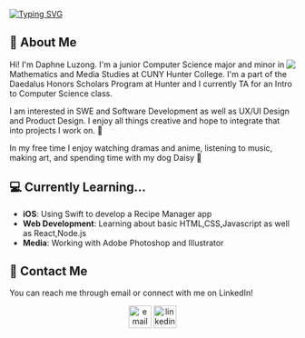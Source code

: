 <a href="https://git.io/typing-svg"><img src="https://readme-typing-svg.herokuapp.com?font=Fira+Code&weight=500&size=25&pause=1000&color=000000&width=435&lines=Hello+World+%F0%9F%91%8B" alt="Typing SVG" /></a>

## 📖 About Me 
<img src="https://github.com/CSCI-39548-FA24/assignment-0-dluzong/blob/main/assets/typing-cat.gif" align = "right"/>

Hi! I'm Daphne Luzong. I'm a junior Computer Science major and minor in Mathematics and Media Studies at CUNY Hunter College.
I'm a part of the Daedalus Honors Scholars Program at Hunter and I currently TA for an Intro to Computer Science class. <br>

I am interested in SWE and Software Development as well as UX/UI Design and Product Design.
I enjoy all things creative and hope to integrate that into projects I work on. 🌱 <br>

In my free time I enjoy watching dramas and anime, listening to music, making art, and spending time with my dog Daisy 🌼 <br>

## 💻 Currently Learning...
- **iOS**: Using Swift to develop a Recipe Manager app
- **Web Development**: Learning about basic HTML,CSS,Javascript as well as React,Node.js
- **Media**: Working with Adobe Photoshop and Illustrator

## 💬 Contact Me 
You can reach me through email or connect with me on LinkedIn!
<p align = "center">
    <a href="mailto:daphneluzong24@gmail.com"><img src="https://img.icons8.com/color/32/000000/gmail.png" alt="email" height = "40"/></a>
    <a href="https://www.linkedin.com/in/daphne-luzong-1a3b731b0/"><img src="https://img.icons8.com/color/32/000000/linkedin.png" alt="linkedin" height = "40"/></a>
</p>
<!--
**dluzong/dluzong** is a ✨ _special_ ✨ repository because its `README.md` (this file) appears on your GitHub profile.

Here are some ideas to get you started:

- 🔭 I’m currently working on ...
- 🌱 I’m currently learning ...
- 👯 I’m looking to collaborate on ...
- 🤔 I’m looking for help with ...
- 💬 Ask me about ...
- 📫 How to reach me: ...
- 😄 Pronouns: ...
- ⚡ Fun fact: ...
-->
